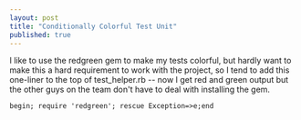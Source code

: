 ```yaml
---
layout: post
title: "Conditionally Colorful Test Unit"
published: true
---
```


I like to use the redgreen gem to make my tests colorful, but hardly want to make this a hard requirement to work with the project, so I tend to add this one-liner to the top of test\_helper.rb -- now I get red and green output but the other guys on the team don't have to deal with installing the gem.

    begin; require 'redgreen'; rescue Exception=>e;end
    
